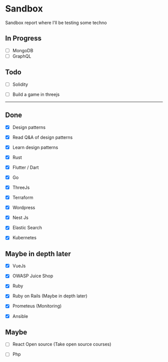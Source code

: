 # Sandbox
Sandbox report where I'll be testing some techno

## In Progress
- [ ] MongoDB
- [ ] GraphQL

## Todo
- [ ] Solidity

- [ ] Build a game in threejs

---

## Done
- [x] Design patterns
- [X] Read Q&A of design patterns
- [X] Learn design patterns

- [X] Rust
- [X] Flutter / Dart
- [X] Go
- [X] ThreeJs

- [X] Terraform
- [X] Wordpress
- [X] Nest Js
- [X] Elastic Search
- [X] Kubernetes



## Maybe in depth later
- [X] VueJs
- [X] OWASP Juice Shop
- [X] Ruby
- [X] Ruby on Rails (Maybe in depth later)
- [X] Prometeus (Monitoring)
- [X] Ansible


## Maybe
- [ ] React Open source (Take open source courses)
- [ ] Php


